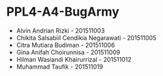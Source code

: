 # PPL4-A4-BugArmy
- Alvin Andrian Rizki - 201511003
- Chikita Salsabiil Cendikia Negarawati - 201511005
- Citra Mutiara Budiman - 201511006
- Gina Anifah Choirunnisa - 201511009
- Hilman Wasiandi Khairurrizal - 201511012
- Muhammad Taufik - 201511019
